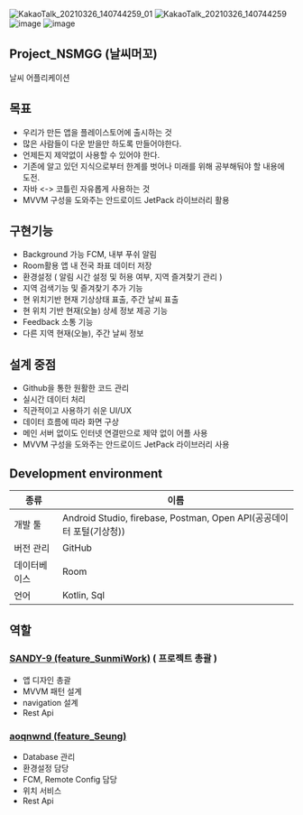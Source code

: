 ![KakaoTalk_20210326_140744259_01](https://user-images.githubusercontent.com/71866565/112585214-bcb39600-8e3c-11eb-98c0-d6f1472a1523.jpg)
![KakaoTalk_20210326_140744259](https://user-images.githubusercontent.com/71866565/112585219-be7d5980-8e3c-11eb-88d4-1af1417a0c6f.jpg)
![image](https://user-images.githubusercontent.com/71866565/109919022-4fa85700-7cfb-11eb-85e2-5b283fb6ce73.png)
![image](https://user-images.githubusercontent.com/71866565/109917867-651c8180-7cf9-11eb-9af9-d388993bf6bc.png)

## Project_NSMGG (날씨머꼬)
날씨 어플리케이션

## 목표
- 우리가 만든 앱을 플레이스토어에 출시하는 것
- 많은 사람들이 다운 받을만 하도록 만들어야한다.
- 언제든지 제약없이 사용할 수 있어야 한다.
- 기존에 알고 있던 지식으로부터 한계를 벗어나 미래를 위해 공부해둬야 할 내용에 도전.
- 자바 <-> 코틀린 자유롭게 사용하는 것
- MVVM 구성을 도와주는 안드로이드 JetPack 라이브러리 활용

## 구현기능
- Background 가능 FCM, 내부 푸쉬 알림
- Room활용 앱 내 전국 좌표 데이터 저장
- 환경설정 ( 알림 시간 설정 및 허용 여부, 지역 즐겨찾기 관리 )
- 지역 검색기능 및 즐겨찾기 추가 기능
- 현 위치기반 현재 기상상태 표출, 주간 날씨 표출
- 현 위치 기반 현재(오늘) 상세 정보 제공 기능
- Feedback 소통 기능
- 다른 지역 현재(오늘), 주간 날씨 정보

## 설계 중점
- Github을 통한 원활한 코드 관리
- 실시간 데이터 처리
- 직관적이고 사용하기 쉬운 UI/UX
- 데이터 흐름에 따라 화면 구상
- 메인 서버 없이도 인터넷 연결만으로 제약 없이 어플 사용
- MVVM 구성을 도와주는 안드로이드 JetPack 라이브러리 사용

## Development environment

| 종류 | 이름 |
| ------ | ------ |
| 개발 툴 | Android Studio, firebase, Postman, Open API(공공데이터 포털(기상청)) |
| 버전 관리 | GitHub |
| 데이터베이스 | Room |
| 언어 | Kotlin, Sql |

## 역할
### [SANDY-9 (feature_SunmiWork)](https://github.com/SANDY-9) ( 프로젝트 총괄 )
- 앱 디자인 총괄
- MVVM 패턴 설계
- navigation 설계
- Rest Api

### [aoqnwnd (feature_Seung)](https://github.com/aoqnwnd)
- Database 관리
- 환경설정 담당
- FCM, Remote Config 담당
- 위치 서비스
- Rest Api

